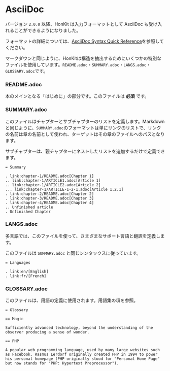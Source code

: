 # AsciiDoc

バージョン `2.0.0` 以降、HonKit は入力フォーマットとして AsciiDoc も受け入れることができるようになりました。

フォーマットの詳細については、[AsciiDoc Syntax Quick Reference](http://asciidoctor.org/docs/asciidoc-syntax-quick-reference/)を参照してください。

マークダウンと同じように、HonKitは構造を抽出するためにいくつかの特別なファイルを使用しています。`README.adoc`・`SUMMARY.adoc`・`LANGS.adoc`・`GLOSSARY.adoc`です。

### README.adoc

本のメインとなる「はじめに」の部分です。このファイルは **必須** です。

### SUMMARY.adoc

このファイルはチャプターとサブチャプターのリストを定義します。Markdownと同じように、`SUMMARY.adoc`のフォーマットは単にリンクのリストで、リンクの名前は章の名前として使われ、ターゲットはその章のファイルへのパスとなります。

サブチャプターは、親チャプターにネストしたリストを追加するだけで定義できます。

```asciidoc
= Summary

. link:chapter-1/README.adoc[Chapter 1]
.. link:chapter-1/ARTICLE1.adoc[Article 1]
.. link:chapter-1/ARTICLE2.adoc[Article 2]
... link:chapter-1/ARTICLE-1-2-1.adoc[Article 1.2.1]
. link:chapter-2/README.adoc[Chapter 2]
. link:chapter-3/README.adoc[Chapter 3]
. link:chapter-4/README.adoc[Chapter 4]
.. Unfinished article
. Unfinished Chapter
```

### LANGS.adoc

多言語では、このファイルを使って、さまざまなサポート言語と翻訳を定義します。

このファイルは `SUMMARY.adoc` と同じシンタックスに従っています。

```asciidoc
= Languages

. link:en/[English]
. link:fr/[French]
```

### GLOSSARY.adoc

このファイルは、用語の定義に使用されます。用語集の項を参照。

```asciidoc
= Glossary

== Magic

Sufficiently advanced technology, beyond the understanding of the
observer producing a sense of wonder.

== PHP

A popular web programming language, used by many large websites such
as Facebook. Rasmus Lerdorf originally created PHP in 1994 to power
his personal homepage (PHP originally stood for "Personal Home Page"
but now stands for "PHP: Hypertext Preprocessor"). 
```


